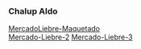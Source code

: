 <h3>Chalup Aldo</h3>

<a href="https://github.com/Aldoleonel/Tp-mercadorLiebre/tree/estructuraWeb">MercadoLiebre-Maquetado</a><br>
<a href="https://github.com/Aldoleonel/Tp-mercadorLiebre/tree/Mercado-Liebre-2">Mercado-Liebre-2</a>
<a href="https://github.com/Aldoleonel/Tp-mercadorLiebre/tree/Mercado-Liebre-3">Mercado-Liebre-3</a>

